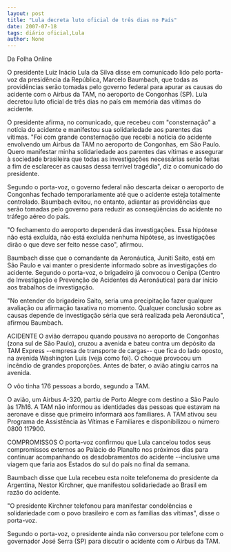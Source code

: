 ```yaml
---
layout: post
title: "Lula decreta luto oficial de três dias no País"
date: 2007-07-18
tags: diário oficial,Lula
author: None
---
```

Da Folha Online 

O presidente Luiz In&aacute;cio Lula da Silva disse&nbsp;em comunicado lido pelo porta-voz da presid&ecirc;ncia da Rep&uacute;blica, Marcelo Baumbach, que todas as provid&ecirc;ncias ser&atilde;o tomadas pelo governo federal para apurar as causas do acidente com o Airbus da TAM, no aeroporto de Congonhas (SP). Lula decretou luto oficial de tr&ecirc;s dias no pa&iacute;s em mem&oacute;ria das v&iacute;timas do acidente. 

O presidente afirma, no comunicado, que recebeu com &quot;consterna&ccedil;&atilde;o&quot; a not&iacute;cia do acidente e manifestou sua solidariedade aos parentes das v&iacute;timas. &quot;Foi com grande consterna&ccedil;&atilde;o que recebi a not&iacute;cia do acidente envolvendo um Airbus da TAM no aeroporto de Congonhas, em S&atilde;o Paulo. Quero manifestar minha solidariedade aos parentes das v&iacute;timas e assegurar &agrave; sociedade brasileira que todas as investiga&ccedil;&otilde;es necess&aacute;rias ser&atilde;o feitas a fim de esclarecer as causas dessa terr&iacute;vel trag&eacute;dia&quot;, diz o comunicado do presidente. 

Segundo o porta-voz, o governo federal n&atilde;o descarta deixar o aeroporto de Congonhas fechado temporariamente at&eacute; que o acidente esteja totalmente controlado. Baumbach evitou, no entanto, adiantar as provid&ecirc;ncias que ser&atilde;o tomadas pelo governo para reduzir as conseq&uuml;&ecirc;ncias do acidente no tr&aacute;fego a&eacute;reo do pa&iacute;s. 

&quot;O fechamento do aeroporto depender&aacute; das investiga&ccedil;&otilde;es. Essa hip&oacute;tese n&atilde;o est&aacute; exclu&iacute;da, n&atilde;o est&aacute; exclu&iacute;da nenhuma hip&oacute;tese, as investiga&ccedil;&otilde;es dir&atilde;o o que deve ser feito nesse caso&quot;, afirmou. 

Baumbach disse que o comandante da Aeron&aacute;utica, Juniti Saito, est&aacute; em S&atilde;o Paulo e vai manter o presidente informado sobre as investiga&ccedil;&otilde;es do acidente. Segundo o porta-voz, o brigadeiro j&aacute; convocou o Cenipa (Centro de Investiga&ccedil;&atilde;o e Preven&ccedil;&atilde;o de Acidentes da Aeron&aacute;utica) para dar in&iacute;cio aos trabalhos de investiga&ccedil;&atilde;o. 

&quot;No entender do brigadeiro Saito, seria uma precipita&ccedil;&atilde;o fazer qualquer avalia&ccedil;&atilde;o ou afirma&ccedil;&atilde;o taxativa no momento. Qualquer conclus&atilde;o sobre as causas depende de investiga&ccedil;&atilde;o s&eacute;ria que ser&aacute; realizada pela Aeron&aacute;utica&quot;, afirmou Baumbach. 

ACIDENTE
O avi&atilde;o derrapou quando pousava no aeroporto de Congonhas (zona sul de S&atilde;o Paulo), cruzou a avenida e bateu contra um dep&oacute;sito da TAM Express --empresa de transporte de cargas-- que fica do lado oposto, na avenida Washington Lu&iacute;s (veja como foi). O choque provocou um inc&ecirc;ndio de grandes propor&ccedil;&otilde;es. Antes de bater, o avi&atilde;o atingiu carros na avenida. 

O v&ocirc;o tinha 176 pessoas a bordo, segundo a TAM. 

O avi&atilde;o, um Airbus A-320, partiu de Porto Alegre com destino a S&atilde;o Paulo &agrave;s 17h16. A TAM n&atilde;o informou as identidades das pessoas que estavam na aeronave e disse que primeiro informar&aacute; aos familiares. A TAM ativou seu Programa de Assist&ecirc;ncia &agrave;s V&iacute;timas e Familiares e disponibilizou o n&uacute;mero 0800 117900. 

COMPROMISSOS
O porta-voz confirmou que Lula cancelou todos seus compromissos externos ao Pal&aacute;cio do Planalto nos pr&oacute;ximos dias para continuar acompanhando os desdobramentos do acidente --inclusive uma viagem que faria aos Estados do sul do pa&iacute;s no final da semana. 

Baumbach disse que Lula recebeu esta noite telefonema do presidente da Argentina, Nestor Kirchner, que manifestou solidariedade ao Brasil em raz&atilde;o do acidente. 

&quot;O presidente Kirchner telefonou para manifestar condol&ecirc;ncias e solidariedade com o povo brasileiro e com as fam&iacute;lias das v&iacute;timas&quot;, disse o porta-voz. 

Segundo o porta-voz, o presidente ainda n&atilde;o conversou por telefone com o governador Jos&eacute; Serra (SP) para discutir o acidente com o Airbus da TAM. 